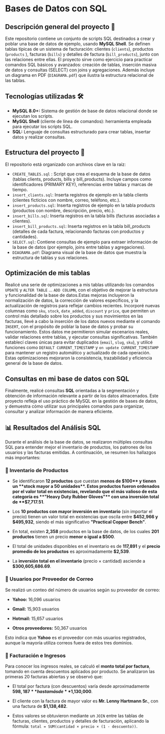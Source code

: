 # Bases de Datos con SQL

## Descripción general del proyecto 📘

Este repositorio contiene un conjunto de scripts SQL destinados a crear y poblar una base de datos de ejemplo, usando **MySQL Shell**. Se definen tablas típicas de un sistema de facturación: clientes (`clients`), productos (`products` ), facturas (`bills`) y detalles de factura (`bill_products`), junto con las relaciones entre ellas. El proyecto sirve como ejercicio para practicar comandos SQL básicos y avanzados: creación de tablas, inserción masiva de datos y consultas (SELECT) con joins y agregaciones. Además incluye un diagrama en PDF (`DIAGRAMA.pdf`) que ilustra la estructura relacional de las tablas.

## Tecnologías utilizadas 🛠️
- **MySQL 8.0+:** Sistema de gestión de base de datos relacional donde se ejecutan los scripts.
- **MySQL Shell** (cliente de línea de comandos): herramienta empleada para ejecutar los scripts SQL.
- **SQL:** Lenguaje de consultas estructurado para crear tablas, insertar datos y realizar consultas.
  
## Estructura del proyecto 📂

El repositorio está organizado con archivos clave en la raíz:
- `CREATE_TABLES.sql` : Script que crea el esquema de la base de datos (tablas clients, products, bills y bill_products). Incluye campos como identificadores (PRIMARY KEY), referencias entre tablas y marcas de tiempo.
- `insert_clients.sql`: Inserta registros de ejemplo en la tabla clients (clientes ficticios con nombre, correo, teléfono, etc.).
- `insert_products.sql`: Inserta registros de ejemplo en la tabla products (productos con nombre, descripción, precio, etc.).
- `insert_bills.sql`: Inserta registros en la tabla bills (facturas asociadas a clientes).
- `insert_bill_products.sql`: Inserta registros en la tabla bill_products (detalles de cada factura, relacionando facturas con productos y cantidades).
- `SELECT.sql`: Contiene consultas de ejemplo para extraer información de la base de datos (por ejemplo, joins entre tablas y agregaciones).
- `DIAGRAMA.pdf`: Diagrama visual de la base de datos que muestra la estructura de tablas y sus relaciones.

## Optimización de mis tablas

Realicé una serie de optimizaciones a mis tablas utilizando los comandos `UPDATE`  y `ALTER TABLE` ... `ADD COLUMN`, con el objetivo de mejorar la estructura y funcionalidad de la base de datos.Estas mejoras incluyeron la normalización de datos, la corrección de valores específicos, y la actualización de registros para reflejar cambios recientes. Incorporé nuevas columnas como `sku`, `stock`, `date_added`, `discount` y `price`, que permiten un control más detallado sobre los productos y sus movimientos en las facturas, llevé a cabo la inserción de los datos nuevos mediante el comando `INSERT`, con el propósito de poblar la base de datos y probar su funcionamiento. Estos datos me permitieron simular escenarios reales, validar relaciones entre tablas, y ejecutar consultas significativas.
También establecí claves únicas para evitar duplicados (`email`, `slug`, `sku`), y utilicé funciones como `DEFAULT CURRENT_TIMESTAMP` y `on update CURRENT_TIMESTAMP` para mantener un registro automático y actualizado de cada operación. Estas optimizaciones mejoraron la consistencia, trazabilidad y eficiencia general de la base de datos.

## Consultas en mi base de datos con SQL

Finalmente, realicé consultas **SQL** orientadas a la segmentación y obtención de información relevante a partir de los datos almacenados. Este proyecto refleja el uso práctico de MySQL en la gestión de bases de datos, y demuestra cómo utilizar sus principales comandos para organizar, consultar y analizar información de manera eficiente.

## 📊 Resultados del Análisis SQL
Durante el análisis de la base de datos, se realizaron múltiples consultas SQL para entender mejor el inventario de productos, los patrones de los usuarios y las facturas emitidas. A continuación, se resumen los hallazgos más importantes:

### 🛒 Inventario de Productos
- Se identificaron **12 productos** que cuestan **menos de $100** y tienen un **stock mayor a 50 unidades**. Estos productos fueron ordenados por el valor total en existencias, revelando que el más valioso de esta categoría es **"Heavy Duty Rubber Gloves"** con una inversión total de **$7,717.51**.

- Los **10 productos con mayor inversión en inventario** (sin importar el precio) tienen un valor total en existencias que oscila entre **$452,966 y $495,932**, siendo el más significativo **"Practical Copper Bench"**.

- En total, existen **2,358** productos en la base de datos, de los cuales **201 productos** tienen un precio **menor o igual a $500**.

- El total de unidades disponibles en el inventario es de **117,891** y el **precio promedio de los productos** es aproximadamente **$2,539**.

- La **inversión total en el inventario** (precio × cantidad) asciende a **$300,605,686.69**.

### 👥 Usuarios por Proveedor de Correo
Se realizó un conteo del número de usuarios según su proveedor de correo:

- **Yahoo:** 16,096 usuarios

- **Gmail:** 15,903 usuarios

- **Hotmail:** 15,657 usuarios

- **Otros proveedores:** 50,367 usuarios

Esto indica que **Yahoo** es el proveedor con más usuarios registrados, aunque la mayoría utiliza correos fuera de estos tres dominios.

### 🧾 Facturación e Ingresos
Para conocer los ingresos reales, se calculó el **monto total por factura**, tomando en cuenta descuentos aplicados por producto. Se analizaron las primeras 20 facturas abiertas y se observó que:

- El total por factura (con descuentos) varía desde aproximadamente **$598,187** hasta más de **$1,130,000**.

- El cliente con la factura de mayor valor es **Mr. Lenny Hartmann Sr.**, con una factura de **$1,138,482**.

- Estos valores se obtuvieron mediante un `JOIN` entre las tablas de facturas, clientes, productos y detalles de facturación, aplicando la fórmula:
`total = SUM(cantidad × precio × (1 - descuento))`.

